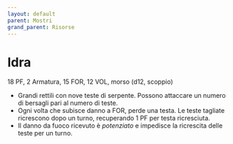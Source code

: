 ```yaml
---
layout: default
parent: Mostri
grand_parent: Risorse
---
```


# Idra

18 PF, 2 Armatura, 15 FOR, 12 VOL, morso (d12, scoppio)

- Grandi rettili con nove teste di serpente. Possono attaccare un numero di bersagli pari al numero di teste.
- Ogni volta che subisce danno a FOR, perde una testa. Le teste tagliate ricrescono dopo un turno, recuperando 1 PF per testa ricresciuta.
- Il danno da fuoco ricevuto è _potenziato_ e impedisce la ricrescita delle teste per un turno.